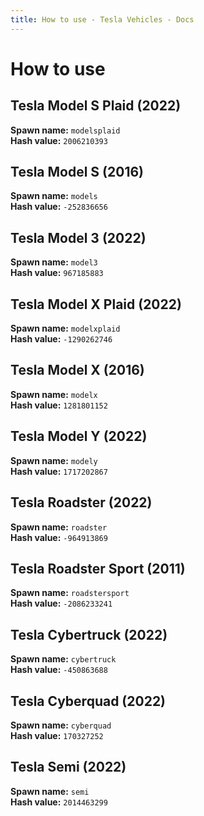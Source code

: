 ```yaml
---
title: How to use - Tesla Vehicles - Docs
---
```


# How to use

## Tesla Model S Plaid (2022)

**Spawn name:** `modelsplaid`\
**Hash value:** `2006210393`

## Tesla Model S (2016)

**Spawn name:** `models`\
**Hash value:** `-252836656`

## Tesla Model 3 (2022)

**Spawn name:** `model3`\
**Hash value:** `967185883`

## Tesla Model X Plaid (2022)

**Spawn name:** `modelxplaid`\
**Hash value:** `-1290262746`

## Tesla Model X (2016)

**Spawn name:** `modelx`\
**Hash value:** `1281801152`

## Tesla Model Y (2022)

**Spawn name:** `modely`\
**Hash value:** `1717202867`

## Tesla Roadster (2022)

**Spawn name:** `roadster`\
**Hash value:** `-964913869`

## Tesla Roadster Sport (2011)

**Spawn name:** `roadstersport`\
**Hash value:** `-2086233241`

## Tesla Cybertruck (2022)

**Spawn name:** `cybertruck`\
**Hash value:** `-450863688`

## Tesla Cyberquad (2022)

**Spawn name:** `cyberquad`\
**Hash value:** `170327252`

## Tesla Semi (2022)

**Spawn name:** `semi`\
**Hash value:** `2014463299`
